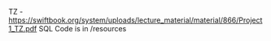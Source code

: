 TZ - https://swiftbook.org/system/uploads/lecture_material/material/866/Project1_TZ.pdf
SQL Code is in /resources
